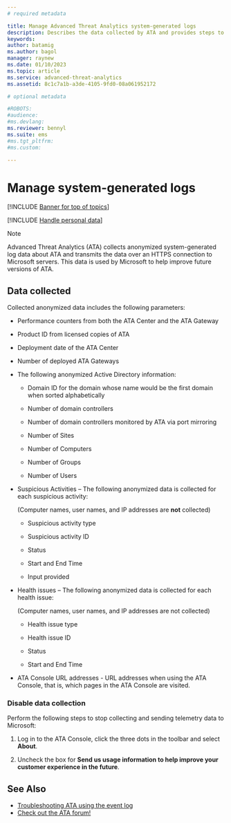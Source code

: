 ```yaml
---
# required metadata

title: Manage Advanced Threat Analytics system-generated logs
description: Describes the data collected by ATA and provides steps to turn off data collection.
keywords:
author: batamig
ms.author: bagol
manager: raynew
ms.date: 01/10/2023
ms.topic: article
ms.service: advanced-threat-analytics
ms.assetid: 8c1c7a1b-a3de-4105-9fd0-08a061952172

# optional metadata

#ROBOTS:
#audience:
#ms.devlang:
ms.reviewer: bennyl
ms.suite: ems
#ms.tgt_pltfrm:
#ms.custom:

---
```


# Manage system-generated logs

[!INCLUDE [Banner for top of topics](includes/banner.md)]

[!INCLUDE [Handle personal data](../includes/gdpr-intro-sentence.md)]

 > [!NOTE]
 > Advanced Threat Analytics (ATA) collects anonymized system-generated log data about ATA and transmits the data over an HTTPS connection to Microsoft servers. This data is used by Microsoft to help improve future versions of ATA.

## Data collected

Collected anonymized data includes the following parameters:

- Performance counters from both the ATA Center and the ATA Gateway

- Product ID from licensed copies of ATA

- Deployment date of the ATA Center

- Number of deployed ATA Gateways

- The following anonymized Active Directory information:

    - Domain ID for the domain whose name would be the first domain when sorted alphabetically

    - Number of domain controllers

    - Number of domain controllers monitored by ATA via port mirroring

    - Number of Sites

    - Number of Computers

    - Number of Groups

    - Number of Users

- Suspicious Activities  – The following anonymized data is collected for each suspicious activity:

    (Computer names, user names, and IP addresses are **not** collected)

    - Suspicious activity type

    - Suspicious activity ID

    - Status

    - Start and End Time

    - Input provided

- Health issues – The following anonymized data is collected for each health issue:

    (Computer names, user names, and IP addresses are not collected)

    - Health issue type

    - Health issue ID

    - Status

    - Start and End Time

- ATA Console URL addresses - URL addresses when using the ATA Console, that is, which pages in the ATA Console are visited.


### Disable data collection
Perform the following steps to stop collecting and sending telemetry data to Microsoft:

1. Log in to the ATA Console, click the three dots in the toolbar and select **About**.

1. Uncheck the box for **Send us usage information to help improve your customer experience in the future**.

## See Also
- [Troubleshooting ATA using the event log](troubleshooting-ata-using-logs.md)
- [Check out the ATA forum!](https://social.technet.microsoft.com/Forums/security/home?forum=mata)
